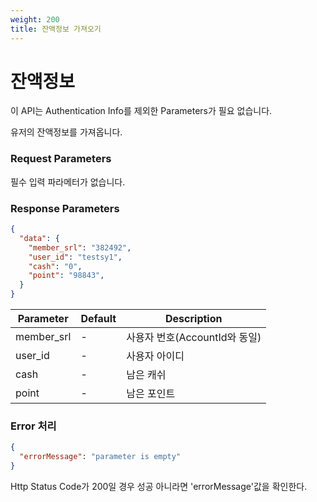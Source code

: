 ```yaml
---
weight: 200
title: 잔액정보 가져오기
---
```


# 잔액정보

이 API는 Authentication Info를 제외한 Parameters가 필요 없습니다.

유저의 잔액정보를 가져옵니다.

### Request Parameters

필수 입력 파라메터가 없습니다.

### Response Parameters

```json
{
  "data": {
    "member_srl": "382492",
    "user_id": "testsy1",
    "cash": "0",
    "point": "98843",
  }
}
```
Parameter | Default | Description
--------- | ------- | -----------
member_srl| - | 사용자 번호(AccountId와 동일)
user_id   | - | 사용자 아이디
cash      | - | 남은 캐쉬
point     | - | 남은 포인트


### Error 처리
```json
{
  "errorMessage": "parameter is empty"
}
```
Http Status Code가 200일 경우 성공 아니라면 'errorMessage'값을 확인한다.


